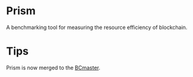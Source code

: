 # Prism
A benchmarking tool for measuring the resource efficiency of blockchain.

# Tips
Prism is now merged to the [BCmaster](https://github.com/Lancelot1998/Bcmaster "悬停显示").
